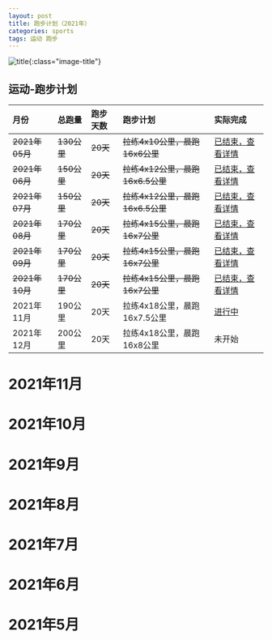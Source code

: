 ```yaml
---
layout: post
title: 跑步计划（2021年）
categories: sports 
tags: 运动 跑步
---
```


![title](https://image.sideproject.cn/titlex/titlex_129.jpg){:class="image-title"}

## 运动-跑步计划 ##

| 月份 |  总跑量 | 跑步天数 | 跑步计划 | 实际完成 |
| :--------- | :------ | :--- | :----------- | :--------- |
| ~~2021年05月~~ | ~~130公里~~ | ~~20天~~ | ~~拉练4x10公里，晨跑16x6公里~~ | [已结束，查看详情](#2021年5月) |
| ~~2021年06月~~ | ~~150公里~~ | ~~20天~~ | ~~拉练4x12公里，晨跑16x6.5公里~~ | [已结束，查看详情](#2021年6月) |
| ~~2021年07月~~ | ~~150公里~~ | ~~20天~~ | ~~拉练4x12公里，晨跑16x6.5公里~~ | [已结束，查看详情](#2021年7月) |
| ~~2021年08月~~ | ~~170公里~~ | ~~20天~~ | ~~拉练4x15公里，晨跑16x7公里~~ | [已结束，查看详情](#2021年8月) |
| ~~2021年09月~~ | ~~170公里~~ | ~~20天~~ | ~~拉练4x15公里，晨跑16x7公里~~ | [已结束，查看详情](#2021年9月) |
| ~~2021年10月~~ | ~~170公里~~ | ~~20天~~ | ~~拉练4x15公里，晨跑16x7公里~~ | [已结束，查看详情](#2021年10月) |
| 2021年11月 | 190公里 | 20天 | 拉练4x18公里，晨跑16x7.5公里 | [进行中](#2021年11月) |
| 2021年12月 | 200公里 | 20天 | 拉练4x18公里，晨跑16x8公里 | 未开始 |

# 2021年11月

# 2021年10月

# 2021年9月

# 2021年8月

# 2021年7月

# 2021年6月

# 2021年5月